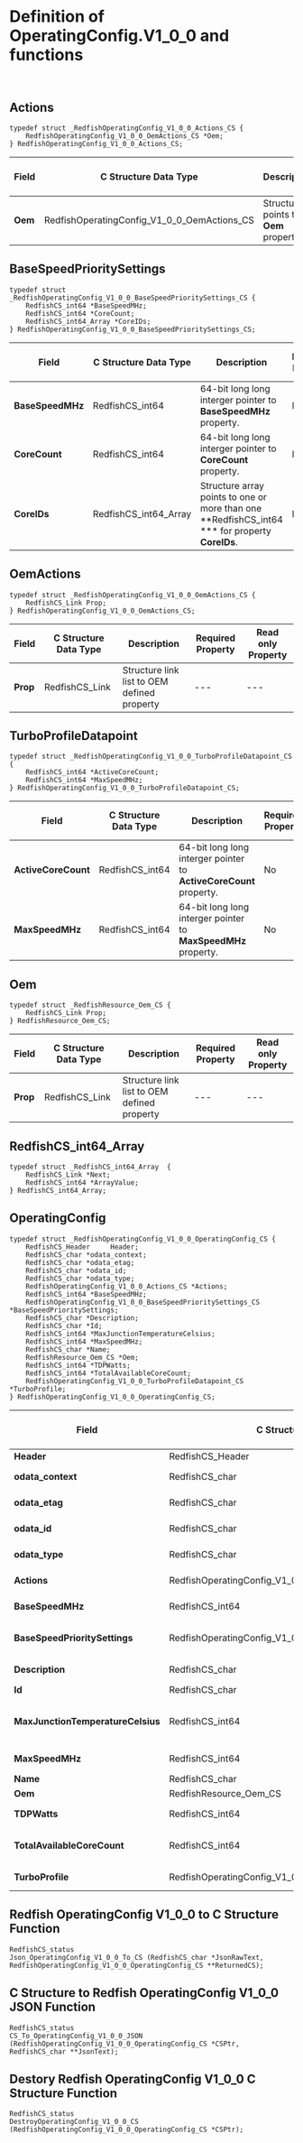 # Definition of OperatingConfig.V1_0_0 and functions<br><br>

## Actions
    typedef struct _RedfishOperatingConfig_V1_0_0_Actions_CS {
        RedfishOperatingConfig_V1_0_0_OemActions_CS *Oem;
    } RedfishOperatingConfig_V1_0_0_Actions_CS;

|Field |C Structure Data Type|Description |Required Property|Read only Property
| ---  | --- | --- | --- | ---
|**Oem**|RedfishOperatingConfig_V1_0_0_OemActions_CS| Structure points to **Oem** property.| No| No


## BaseSpeedPrioritySettings
    typedef struct _RedfishOperatingConfig_V1_0_0_BaseSpeedPrioritySettings_CS {
        RedfishCS_int64 *BaseSpeedMHz;
        RedfishCS_int64 *CoreCount;
        RedfishCS_int64_Array *CoreIDs;
    } RedfishOperatingConfig_V1_0_0_BaseSpeedPrioritySettings_CS;

|Field |C Structure Data Type|Description |Required Property|Read only Property
| ---  | --- | --- | --- | ---
|**BaseSpeedMHz**|RedfishCS_int64| 64-bit long long interger pointer to **BaseSpeedMHz** property.| No| Yes
|**CoreCount**|RedfishCS_int64| 64-bit long long interger pointer to **CoreCount** property.| No| Yes
|**CoreIDs**|RedfishCS_int64_Array| Structure array points to one or more than one **RedfishCS_int64 *** for property **CoreIDs**.| No| Yes


## OemActions
    typedef struct _RedfishOperatingConfig_V1_0_0_OemActions_CS {
        RedfishCS_Link Prop;
    } RedfishOperatingConfig_V1_0_0_OemActions_CS;

|Field |C Structure Data Type|Description |Required Property|Read only Property
| ---  | --- | --- | --- | ---
|**Prop**|RedfishCS_Link| Structure link list to OEM defined property| ---| ---


## TurboProfileDatapoint
    typedef struct _RedfishOperatingConfig_V1_0_0_TurboProfileDatapoint_CS {
        RedfishCS_int64 *ActiveCoreCount;
        RedfishCS_int64 *MaxSpeedMHz;
    } RedfishOperatingConfig_V1_0_0_TurboProfileDatapoint_CS;

|Field |C Structure Data Type|Description |Required Property|Read only Property
| ---  | --- | --- | --- | ---
|**ActiveCoreCount**|RedfishCS_int64| 64-bit long long interger pointer to **ActiveCoreCount** property.| No| Yes
|**MaxSpeedMHz**|RedfishCS_int64| 64-bit long long interger pointer to **MaxSpeedMHz** property.| No| Yes


## Oem
    typedef struct _RedfishResource_Oem_CS {
        RedfishCS_Link Prop;
    } RedfishResource_Oem_CS;

|Field |C Structure Data Type|Description |Required Property|Read only Property
| ---  | --- | --- | --- | ---
|**Prop**|RedfishCS_Link| Structure link list to OEM defined property| ---| ---


## RedfishCS_int64_Array
    typedef struct _RedfishCS_int64_Array  {
        RedfishCS_Link *Next;
        RedfishCS_int64 *ArrayValue;
    } RedfishCS_int64_Array;



## OperatingConfig
    typedef struct _RedfishOperatingConfig_V1_0_0_OperatingConfig_CS {
        RedfishCS_Header     Header;
        RedfishCS_char *odata_context;
        RedfishCS_char *odata_etag;
        RedfishCS_char *odata_id;
        RedfishCS_char *odata_type;
        RedfishOperatingConfig_V1_0_0_Actions_CS *Actions;
        RedfishCS_int64 *BaseSpeedMHz;
        RedfishOperatingConfig_V1_0_0_BaseSpeedPrioritySettings_CS *BaseSpeedPrioritySettings;
        RedfishCS_char *Description;
        RedfishCS_char *Id;
        RedfishCS_int64 *MaxJunctionTemperatureCelsius;
        RedfishCS_int64 *MaxSpeedMHz;
        RedfishCS_char *Name;
        RedfishResource_Oem_CS *Oem;
        RedfishCS_int64 *TDPWatts;
        RedfishCS_int64 *TotalAvailableCoreCount;
        RedfishOperatingConfig_V1_0_0_TurboProfileDatapoint_CS *TurboProfile;
    } RedfishOperatingConfig_V1_0_0_OperatingConfig_CS;

|Field |C Structure Data Type|Description |Required Property|Read only Property
| ---  | --- | --- | --- | ---
|**Header**|RedfishCS_Header|Redfish C structure header|---|---
|**odata_context**|RedfishCS_char| String pointer to **@odata.context** property.| No| No
|**odata_etag**|RedfishCS_char| String pointer to **@odata.etag** property.| No| No
|**odata_id**|RedfishCS_char| String pointer to **@odata.id** property.| Yes| No
|**odata_type**|RedfishCS_char| String pointer to **@odata.type** property.| Yes| No
|**Actions**|RedfishOperatingConfig_V1_0_0_Actions_CS| Structure points to **Actions** property.| No| No
|**BaseSpeedMHz**|RedfishCS_int64| 64-bit long long interger pointer to **BaseSpeedMHz** property.| No| Yes
|**BaseSpeedPrioritySettings**|RedfishOperatingConfig_V1_0_0_BaseSpeedPrioritySettings_CS| Structure points to **BaseSpeedPrioritySettings** property.| No| No
|**Description**|RedfishCS_char| String pointer to **Description** property.| No| Yes
|**Id**|RedfishCS_char| String pointer to **Id** property.| Yes| Yes
|**MaxJunctionTemperatureCelsius**|RedfishCS_int64| 64-bit long long interger pointer to **MaxJunctionTemperatureCelsius** property.| No| Yes
|**MaxSpeedMHz**|RedfishCS_int64| 64-bit long long interger pointer to **MaxSpeedMHz** property.| No| Yes
|**Name**|RedfishCS_char| String pointer to **Name** property.| Yes| Yes
|**Oem**|RedfishResource_Oem_CS| Structure points to **Oem** property.| No| No
|**TDPWatts**|RedfishCS_int64| 64-bit long long interger pointer to **TDPWatts** property.| No| Yes
|**TotalAvailableCoreCount**|RedfishCS_int64| 64-bit long long interger pointer to **TotalAvailableCoreCount** property.| No| Yes
|**TurboProfile**|RedfishOperatingConfig_V1_0_0_TurboProfileDatapoint_CS| Structure points to **TurboProfile** property.| No| No
## Redfish OperatingConfig V1_0_0 to C Structure Function
    RedfishCS_status
    Json_OperatingConfig_V1_0_0_To_CS (RedfishCS_char *JsonRawText, RedfishOperatingConfig_V1_0_0_OperatingConfig_CS **ReturnedCS);

## C Structure to Redfish OperatingConfig V1_0_0 JSON Function
    RedfishCS_status
    CS_To_OperatingConfig_V1_0_0_JSON (RedfishOperatingConfig_V1_0_0_OperatingConfig_CS *CSPtr, RedfishCS_char **JsonText);

## Destory Redfish OperatingConfig V1_0_0 C Structure Function
    RedfishCS_status
    DestroyOperatingConfig_V1_0_0_CS (RedfishOperatingConfig_V1_0_0_OperatingConfig_CS *CSPtr);

